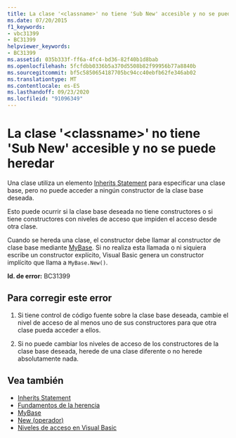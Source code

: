 ```yaml
---
title: La clase '<classname>' no tiene 'Sub New' accesible y no se puede heredar
ms.date: 07/20/2015
f1_keywords:
- vbc31399
- BC31399
helpviewer_keywords:
- BC31399
ms.assetid: 035b333f-ff6a-4fc4-bd36-82f40b1d8bab
ms.openlocfilehash: 5fcfdbb0336b5a370d5508b82f99956b77a8840b
ms.sourcegitcommit: bf5c5850654187705bc94cc40ebfb62fe346ab02
ms.translationtype: MT
ms.contentlocale: es-ES
ms.lasthandoff: 09/23/2020
ms.locfileid: "91096349"
---
```

# <a name="class-classname-has-no-accessible-sub-new-and-cannot-be-inherited"></a>La clase '\<classname>' no tiene 'Sub New' accesible y no se puede heredar

Una clase utiliza un elemento [Inherits Statement](../language-reference/statements/inherits-statement.md) para especificar una clase base, pero no puede acceder a ningún constructor de la clase base deseada.  
  
 Esto puede ocurrir si la clase base deseada no tiene constructores o si tiene constructores con niveles de acceso que impiden el acceso desde otra clase.  
  
 Cuando se hereda una clase, el constructor debe llamar al constructor de clase base mediante [MyBase](../programming-guide/program-structure/me-my-mybase-and-myclass.md#mybase). Si no realiza esta llamada o ni siquiera escribe un constructor explícito, Visual Basic genera un constructor implícito que llama a `MyBase.New()`.  
  
 **Id. de error:** BC31399  
  
## <a name="to-correct-this-error"></a>Para corregir este error  
  
1. Si tiene control de código fuente sobre la clase base deseada, cambie el nivel de acceso de al menos uno de sus constructores para que otra clase pueda acceder a ellos.  
  
2. Si no puede cambiar los niveles de acceso de los constructores de la clase base deseada, herede de una clase diferente o no herede absolutamente nada.  
  
## <a name="see-also"></a>Vea también

- [Inherits Statement](../language-reference/statements/inherits-statement.md)
- [Fundamentos de la herencia](../programming-guide/language-features/objects-and-classes/inheritance-basics.md)
- [MyBase](../programming-guide/program-structure/me-my-mybase-and-myclass.md#mybase)
- [New (operador)](../language-reference/operators/new-operator.md)
- [Niveles de acceso en Visual Basic](../programming-guide/language-features/declared-elements/access-levels.md)
